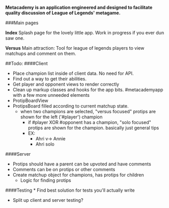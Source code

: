 **Metacademy is an application engineered and designed to facilitate quality discussion of League of Legends' metagame.**

###Main pages

**Index**
Splash page for the lovely little app. Work in progress if you ever dun saw one.
	
**Versus**
Main attraction: Tool for league of legends players to view matchups and comment on them.
   

##Todo:
####Client

* Place champion list inside of client data. No need for API.
* Find out a way to get their abilities. 
* Get player and opponent views to render correctly
* Clean up markup classes and hooks for the app bits. #metacademyapp with a few more unneeded elements 
* ProtipBoardView
* ProtipsBoard filled according to current matchup state.
  * when two champions are selected, "versus focused" protips are shown for the left ('#player') champion
    * if #player XOR #opponent has a champion, "solo focused" protips are shown for the champion. basically just general tips
    * EX:
      * Ahri v-> Annie 
      * Ahri solo

####Server

* Protips should have a parent can be upvoted and have comments
* Comments can be on protips or other comments
* Create matchup object for champions, has protips for children
  * Logic for finding protips
  

####Testing
	* Find best solution for tests you'll actually write
  * Split up client and server testing?
